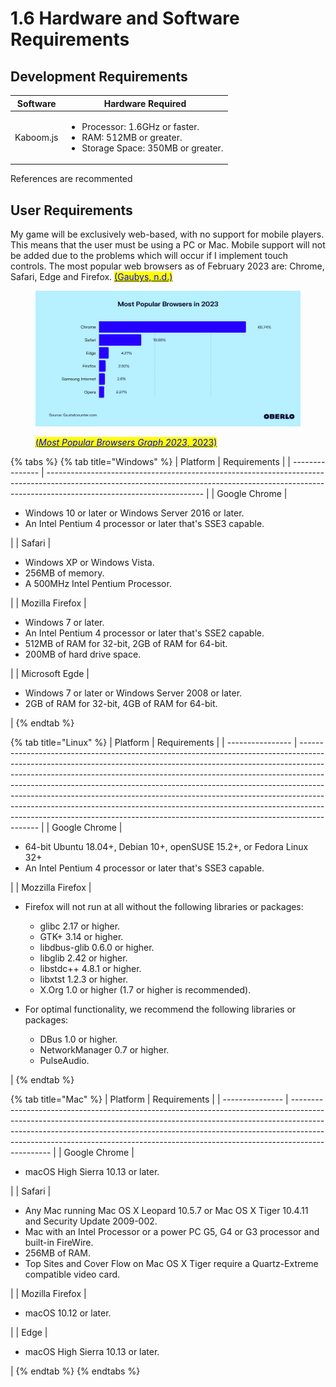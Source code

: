 # 1.6 Hardware and Software Requirements

## Development Requirements

| Software  | Hardware Required                                                                                                      |
| --------- | ---------------------------------------------------------------------------------------------------------------------- |
| Kaboom.js | <ul><li>Processor: 1.6GHz or faster.</li><li>RAM: 512MB or greater.</li><li>Storage Space: 350MB or greater.</li></ul> |

References are recommented

## User Requirements

My game will be exclusively web-based, with no support for mobile players. This means that the user must be using a PC or Mac. Mobile support will not be added due to the problems which will occur if I implement touch controls. The most popular web browsers as of February 2023 are: Chrome, Safari, Edge and Firefox. [<mark style="color:blue;">(Gaubys, n.d.)</mark>](../reference-page.md)

<figure><img src="../.gitbook/assets/image (9).png" alt=""><figcaption><p><a href="../reference-page.md"><mark style="color:blue;">(</mark><em><mark style="color:blue;">Most Popular Browsers Graph 2023</mark></em><mark style="color:blue;">, 2023)</mark></a></p></figcaption></figure>

{% tabs %}
{% tab title="Windows" %}
| Platform        | Requirements                                                                                                                                                                                        |
| --------------- | --------------------------------------------------------------------------------------------------------------------------------------------------------------------------------------------------- |
| Google Chrome   | <ul><li>Windows 10 or later or Windows Server 2016 or later.</li><li>An Intel Pentium 4 processor or later that's SSE3 capable.</li></ul>                                                           |
| Safari          | <ul><li>Windows XP or Windows Vista.</li><li>256MB of memory.</li><li>A 500MHz Intel Pentium Processor.</li></ul>                                                                                   |
| Mozilla Firefox | <ul><li>Windows 7 or later.</li><li>An Intel Pentium 4 processor or later that's SSE2 capable.</li><li>512MB of RAM for 32-bit, 2GB of RAM for 64-bit.</li><li>200MB of hard drive space.</li></ul> |
| Microsoft Egde  | <ul><li>Windows 7 or later or Windows Server 2008 or later.</li><li>2GB of RAM for 32-bit, 4GB of RAM for 64-bit.</li></ul>                                                                         |
{% endtab %}

{% tab title="Linux" %}
| Platform         | Requirements                                                                                                                                                                                                                                                                                                                                                                                                                                                                                                                                                                    |
| ---------------- | ------------------------------------------------------------------------------------------------------------------------------------------------------------------------------------------------------------------------------------------------------------------------------------------------------------------------------------------------------------------------------------------------------------------------------------------------------------------------------------------------------------------------------------------------------------------------------- |
| Google Chrome    | <ul><li>64-bit Ubuntu 18.04+, Debian 10+, openSUSE 15.2+, or Fedora Linux 32+</li><li>An Intel Pentium 4 processor or later that's SSE3 capable.</li></ul>                                                                                                                                                                                                                                                                                                                                                                                                                      |
| Mozzilla Firefox | <ul><li><p>Firefox will not run at all without the following libraries or packages:</p><ul><li>glibc 2.17 or higher.</li><li>GTK+ 3.14 or higher.</li><li>libdbus-glib 0.6.0 or higher.</li><li>libglib 2.42 or higher.</li><li>libstdc++ 4.8.1 or higher.</li><li>libxtst 1.2.3 or higher.</li><li>X.Org 1.0 or higher (1.7 or higher is recommended).</li></ul></li></ul><ul><li><p>For optimal functionality, we recommend the following libraries or packages:</p><ul><li>DBus 1.0 or higher.</li><li>NetworkManager 0.7 or higher.</li><li>PulseAudio.</li></ul></li></ul> |
{% endtab %}

{% tab title="Mac" %}
| Platform        | Requirements                                                                                                                                                                                                                                                                                                                               |
| --------------- | ------------------------------------------------------------------------------------------------------------------------------------------------------------------------------------------------------------------------------------------------------------------------------------------------------------------------------------------ |
| Google Chrome   | <ul><li>macOS High Sierra 10.13 or later.</li></ul>                                                                                                                                                                                                                                                                                        |
| Safari          | <ul><li>Any Mac running Mac OS X Leopard 10.5.7 or Mac OS X Tiger 10.4.11 and Security Update 2009-002.</li><li>Mac with an Intel Processor or a power PC G5, G4 or G3 processor and built-in FireWire.</li><li>256MB of RAM.</li><li>Top Sites and Cover Flow on Mac OS X Tiger require a Quartz-Extreme compatible video card.</li></ul> |
| Mozilla Firefox | <ul><li>macOS 10.12 or later.</li></ul>                                                                                                                                                                                                                                                                                                    |
| Edge            | <ul><li>macOS High Sierra 10.13 or later.</li></ul>                                                                                                                                                                                                                                                                                        |
{% endtab %}
{% endtabs %}
